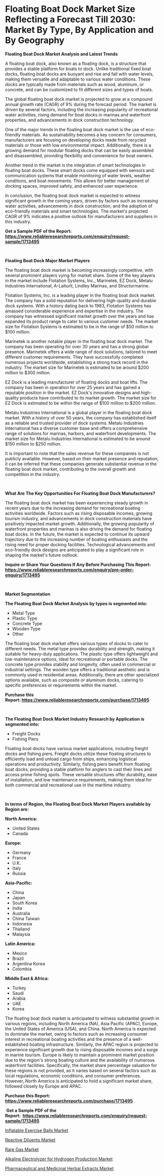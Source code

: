 <p><h1>Floating Boat Dock Market Size Reflecting a Forecast Till 2030: Market By Type, By Application and By Geography</h1></p><p><strong>Floating Boat Dock Market Analysis and Latest Trends</strong></p>
<p><p>A floating boat dock, also known as a floating dock, is a structure that provides a stable platform for boats to dock. Unlike traditional fixed boat docks, floating boat docks are buoyant and rise and fall with water levels, making them versatile and adaptable to various water conditions. These docks are typically made from materials such as wood, aluminum, or concrete, and can be customized to fit different sizes and types of boats.</p><p>The global floating boat dock market is projected to grow at a compound annual growth rate (CAGR) of 9% during the forecast period. The market is driven by several factors, including the increasing popularity of recreational water activities, rising demand for boat docks in marinas and waterfront properties, and advancements in dock construction technology.</p><p>One of the major trends in the floating boat dock market is the use of eco-friendly materials. As sustainability becomes a key concern for consumers, manufacturers are focusing on developing docks made from recycled materials or those with low environmental impact. Additionally, there is a growing demand for modular floating docks that can be easily assembled and disassembled, providing flexibility and convenience for boat owners.</p><p>Another trend in the market is the integration of smart technologies in floating boat docks. These smart docks come equipped with sensors and communication systems that enable monitoring of water levels, weather conditions, and boat movements. This allows for better management of docking spaces, improved safety, and enhanced user experience.</p><p>In conclusion, the floating boat dock market is expected to witness significant growth in the coming years, driven by factors such as increasing water activities, advancements in dock construction, and the adoption of eco-friendly materials and smart technologies. The market's projected CAGR of 9% indicates a positive outlook for manufacturers and suppliers in this industry.</p></p>
<p><strong>Get a Sample PDF of the Report:&nbsp; <a href="https://www.reliableresearchreports.com/enquiry/request-sample/1713495">https://www.reliableresearchreports.com/enquiry/request-sample/1713495</a></strong></p>
<p>&nbsp;</p>
<p><strong>Floating Boat Dock Major Market Players</strong></p>
<p><p>The floating boat dock market is becoming increasingly competitive, with several prominent players vying for market share. Some of the key players in the market include Flotation Systems, Inc., Marinetek, EZ Dock, Metalu Industries International, A-Laiturit, Lindley Marinas, and Structurmarine.</p><p>Flotation Systems, Inc. is a leading player in the floating boat dock market. The company has a solid reputation for delivering high-quality and durable dock systems. With a history dating back to 1983, Flotation Systems has amassed considerable experience and expertise in the industry. The company has witnessed significant market growth over the years and has expanded its product range to cater to various customer needs. The market size for Flotation Systems is estimated to be in the range of $50 million to $100 million.</p><p>Marinetek is another notable player in the floating boat dock market. The company has been operating for over 30 years and has a strong global presence. Marinetek offers a wide range of dock solutions, tailored to meet different customer requirements. They have successfully completed numerous projects worldwide, establishing a strong track record in the industry. The market size for Marinetek is estimated to be around $200 million to $300 million.</p><p>EZ Dock is a leading manufacturer of floating docks and boat lifts. The company has been in operation for over 25 years and has gained a reputable position in the market. EZ Dock's innovative designs and high-quality products have contributed to its market growth. The market size for EZ Dock is estimated to be within the range of $100 million to $200 million.</p><p>Metalu Industries International is a global player in the floating boat dock market. With a history of over 50 years, the company has established itself as a reliable and trusted provider of dock systems. Metalu Industries International has a diverse customer base and offers a comprehensive range of solutions for marinas, harbors, and waterfront developments. The market size for Metalu Industries International is estimated to be around $150 million to $250 million.</p><p>It is important to note that the sales revenue for these companies is not publicly available. However, based on their market presence and reputation, it can be inferred that these companies generate substantial revenue in the floating boat dock market, contributing to the overall growth and competition in the industry.</p></p>
<p>&nbsp;</p>
<p><strong>What Are The Key Opportunities For Floating Boat Dock Manufacturers?</strong></p>
<p><p>The floating boat dock market has been experiencing steady growth in recent years due to the increasing demand for recreational boating activities worldwide. Factors such as rising disposable incomes, growing tourism industry, and advancements in dock construction materials have positively impacted market growth. Additionally, the growing popularity of waterfront properties and marinas is also driving the demand for floating boat docks. In the future, the market is expected to continue its upward trajectory due to the increasing number of boating enthusiasts and the rising need for proper docking facilities. Technological advancements and eco-friendly dock designs are anticipated to play a significant role in shaping the market's future outlook.</p></p>
<p><strong>Inquire or Share Your Questions If Any Before Purchasing This Report: <a href="https://www.reliableresearchreports.com/enquiry/pre-order-enquiry/1713495">https://www.reliableresearchreports.com/enquiry/pre-order-enquiry/1713495</a></strong></p>
<p>&nbsp;</p>
<p><strong>Market Segmentation</strong></p>
<p><strong>The Floating Boat Dock Market Analysis by types is segmented into:</strong></p>
<p><ul><li>Metal Type</li><li>Plastic Type</li><li>Concrete Type</li><li>Wooden Type</li><li>Other</li></ul></p>
<p><p>The floating boat dock market offers various types of docks to cater to different needs. The metal type provides durability and strength, making it suitable for heavy-duty applications. The plastic type offers lightweight and low-maintenance options, ideal for recreational or portable docks. The concrete type provides stability and longevity, often used in commercial or industrial settings. The wooden type offers a traditional aesthetic and is commonly used in residential areas. Additionally, there are other specialized options available, such as composite or aluminum docks, catering to specific preferences or requirements within the market.</p></p>
<p><strong>Purchase this Report:&nbsp;<a href="https://www.reliableresearchreports.com/purchase/1713495">https://www.reliableresearchreports.com/purchase/1713495</a></strong></p>
<p>&nbsp;</p>
<p><strong>The Floating Boat Dock Market Industry Research by Application is segmented into:</strong></p>
<p><ul><li>Freight Docks</li><li>Fishing Piers</li></ul></p>
<p><p>Floating boat docks have various market applications, including freight docks and fishing piers. Freight docks utilize these floating structures to efficiently load and unload cargo from ships, enhancing logistical operations and productivity. Similarly, fishing piers benefit from floating boat docks, providing a stable platform for anglers to cast their lines and access prime fishing spots. These versatile structures offer durability, ease of installation, and low maintenance requirements, making them ideal for both commercial and recreational use in the maritime industry.</p></p>
<p>&nbsp;</p>
<p><strong>In terms of Region, the Floating Boat Dock Market Players available by Region are:</strong></p>
<p>
    <p> <strong> North America: </strong>
        <ul>
            <li>United States</li>
            <li>Canada</li>
        </ul>
        </p> 
    <p> <strong> Europe: </strong>
        <ul>
            <li>Germany</li>
            <li>France</li>
            <li>U.K.</li>
            <li>Italy</li>
            <li>Russia</li>
        </ul>
        </p> 
    <p> <strong> Asia-Pacific: </strong>
        <ul>
            <li>China</li>
            <li>Japan</li>
            <li>South Korea</li>
            <li>India</li>
            <li>Australia</li>
            <li>China Taiwan</li>
            <li>Indonesia</li>
            <li>Thailand</li>
            <li>Malaysia</li>
        </ul>
        </p> 
    <p> <strong> Latin America: </strong>
        <ul>
            <li>Mexico</li>
            <li>Brazil</li>
            <li>Argentina Korea</li>
            <li>Colombia</li>
        </ul>
        </p> 
    <p> <strong> Middle East & Africa: </strong>
        <ul>
            <li>Turkey</li>
            <li>Saudi</li>
            <li>Arabia</li>
            <li>UAE</li>
            <li>Korea</li>
        </ul>
    </p>
    </p>
<p><p>The floating boat dock market is anticipated to witness substantial growth in various regions, including North America (NA), Asia Pacific (APAC), Europe, the United States of America (USA), and China. North America is expected to dominate the market, owing to factors such as increasing consumer interest in recreational boating activities and the presence of a well-established boating infrastructure. Similarly, the APAC region is projected to experience significant growth due to rising disposable incomes and a surge in marine tourism. Europe is likely to maintain a prominent market position due to the region's strong boating culture and the availability of numerous waterfront facilities. Specifically, the market share percentage valuation for these regions is not provided, as it varies based on several factors such as local regulations, economic conditions, and consumer preferences. However, North America is anticipated to hold a significant market share, followed closely by Europe and APAC.</p></p>
<p><strong>Purchase this Report: <a href="https://www.reliableresearchreports.com/purchase/1713495">https://www.reliableresearchreports.com/purchase/1713495</a></strong></p>
<p>&nbsp;<strong>Get a Sample PDF of the Report:&nbsp;&nbsp;<a href="https://www.reliableresearchreports.com/enquiry/request-sample/1713495">https://www.reliableresearchreports.com/enquiry/request-sample/1713495</a></strong></p>
<p><strong></strong></p>
<p><p><a href="https://medium.com/@isomjohnson/inflatable-exercise-balls-market-trends-forecast-and-competitive-analysis-to-2030-f28aa6d4e9c6">Inflatable Exercise Balls Market</a></p><p><a href="https://www.linkedin.com/pulse/reactive-diluents-market-size-share-amp-trends-analysis-6hdxf/">Reactive Diluents Market</a></p><p><a href="https://www.linkedin.com/pulse/rare-gas-market-insights-players-forecast-till-2030-fkkyf/">Rare Gas Market</a></p><p><a href="https://github.com/ambrozg/Market-Research-Report-List-1/blob/main/alkaline-electrolyzer-for-hydrogen-production-market.md">Alkaline Electrolyzer for Hydrogen Production Market</a></p><p><a href="https://medium.com/@edwinsporer/pharmaceutical-and-medicinal-herbal-extracts-market-size-cagr-trends-2024-2030-168bd8f1d612">Pharmaceutical and Medicinal Herbal Extracts Market</a></p></p>